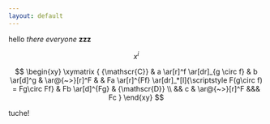 ```yaml
---
layout: default
---
```


hello _there_ *everyone* **zzz**

$$ 
   x^i 
$$


$$
\begin{xy}
\xymatrix {
{\mathscr{C}} &
  a \ar[r]^f \ar[dr]_{g \circ f} &
  b \ar[d]^g &
  \ar@{~>}[r]^F & &
  Fa \ar[r]^{Ff} \ar[dr]_*[l]{\scriptstyle F(g\circ f) = Fg\circ Ff} &
  Fb \ar[d]^{Fg} & {\mathscr{D}} \\
&& c & \ar@{~>}[r]^F &&& Fc
}
\end{xy}
$$


tuche!
